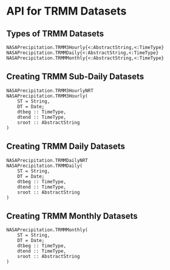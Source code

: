 # API for TRMM Datasets

## Types of TRMM Datasets

```@docs
NASAPrecipitation.TRMM3Hourly{<:AbstractString,<:TimeType}
NASAPrecipitation.TRMMDaily{<:AbstractString,<:TimeType}
NASAPrecipitation.TRMMMonthly{<:AbstractString,<:TimeType}
```

## Creating TRMM Sub-Daily Datasets

```@docs
NASAPrecipitation.TRMM3HourlyNRT
NASAPrecipitation.TRMM3Hourly(
    ST = String,
    DT = Date;
    dtbeg :: TimeType,
    dtend :: TimeType,
    sroot :: AbstractString
)
```

## Creating TRMM Daily Datasets

```@docs
NASAPrecipitation.TRMMDailyNRT
NASAPrecipitation.TRMMDaily(
    ST = String,
    DT = Date;
    dtbeg :: TimeType,
    dtend :: TimeType,
    sroot :: AbstractString
)
```

## Creating TRMM Monthly Datasets

```@docs
NASAPrecipitation.TRMMMonthly(
    ST = String,
    DT = Date;
    dtbeg :: TimeType,
    dtend :: TimeType,
    sroot :: AbstractString
)
```